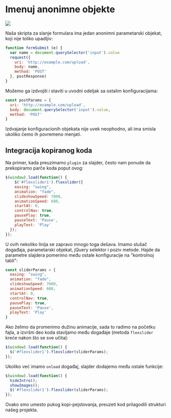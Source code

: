 # Imenuj anonimne objekte

![](https://d5wt70d4gnm1t.cloudfront.net/media/a-s/artworks/mikkel-johnsen/29546-762012198748/mikkel-johnsen-anonymous-object-5-1-800x800.jpg)

Naša skripta za slanje formulara ima jedan anonimni parametarski objekat, koji nije toliko upadljiv:

```javascript
function formSubmit (e) {
  var name = document.querySelector('input').value
  request({
    uri: 'http://example.com/upload',
    body: name,
    method: 'POST'
  }, postResponse)
}
```

Možemo ga izdvojiti i staviti u uvodni odeljak sa ostalim konfiguracijama:

```javascript
const postParams = {
  uri: 'http://example.com/upload',
  body: document.querySelector('input').value,
  method: 'POST'
}
```

Izdvajanje konfiguracionih objekata nije uvek neophodno, ali ima smisla ukoliko ćemo ih povremeno menjati.

## Integracija kopiranog koda

Na primer, kada preuzimamo `plugin` za slajder, često nam ponude da prekopiramo parče koda poput ovog:

```javascript
$(window).load(function() {
    $('#flexslider1').flexslider({
    easing: "swing",  
    animation: "fade",
    slideshowSpeed: 7000,
    animationSpeed: 600,
    startAt: 0,
    controlNav: true,
    pausePlay: true,
    pauseText: 'Pause',
    playText: 'Play'
  });
});
```

U ovih nekoliko linija se zapravo mnogo toga dešava. Imamo slušač događaja, parametarski objekat, jQuery selektor i poziv metode. Hajde da parametre slajdera pomerimo među ostale konfiguracije na "kontrolnoj tabli":

```javascript
const sliderParams = {
  easing: "swing",  
  animation: "fade",
  slideshowSpeed: 7000,
  animationSpeed: 600,
  startAt: 0,
  controlNav: true,
  pausePlay: true,
  pauseText: 'Pause',
  playText: 'Play'
}
```

Ako želimo da promenimo dužinu animacije, sada to radimo na početku fajla, a izvršni deo koda stavljamo među događaje (metoda `flexslider` kreće nakon što se sve učita):

```javascript
$(window).load(function() {
  $('#flexslider1').flexslider(sliderParams);
});
```

Ukoliko već imamo `onload` događaj, slajder dodajemo među ostale funkcije:

```javascript
$(window).load(function() {
  hideIntro();
  showImages();
  $('#flexslider1').flexslider(sliderParams);
});
```

Ovako smo umesto pukog kopi-pejstovanja, preuzeti kod prilagodili strukturi našeg projekta.
